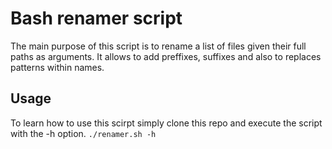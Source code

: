 # Bash renamer script

The main purpose of this script is to rename a list of files given their full paths as arguments. It allows to add preffixes, suffixes and also to replaces patterns within names. 

## Usage

To learn how to use this scirpt simply clone this repo and execute the script with the -h option.
`./renamer.sh -h`
